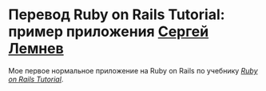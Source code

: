 # Перевод Ruby on Rails Tutorial: пример приложения [Сергей Лемнев](vk.com/lemnev)

Мое первое нормальное приложение на Ruby on Rails по учебнику
[*Ruby on Rails Tutorial*](http://railstutorial.org/).